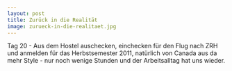 ```yaml
---
layout: post
title: Zurück in die Realität
image: zurueck-in-die-realitaet.jpg
---
```


Tag 20 -	Aus dem Hostel auschecken, einchecken für den Flug nach ZRH und anmelden für das Herbstsemester 2011, natürlich von Canada aus da mehr Style - nur noch wenige Stunden und der Arbeitsalltag hat uns wieder.